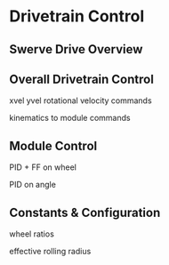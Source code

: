 # Drivetrain Control

## Swerve Drive Overview

## Overall Drivetrain Control

xvel yvel rotational velocity commands

kinematics to module commands

## Module Control

PID + FF on wheel

PID on angle

## Constants & Configuration

wheel ratios

effective rolling radius


